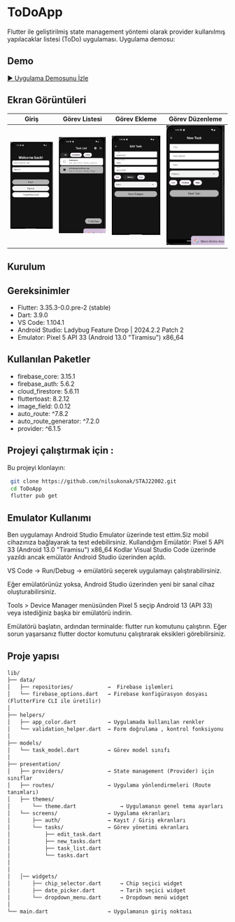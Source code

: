 # ToDoApp

Flutter ile geliştirilmiş state management yöntemi olarak provider kullanılmış yapılacaklar listesi (ToDo) uygulaması.
Uygulama demosu:

## Demo

[▶ Uygulama Demosunu İzle](uygulamademo.mp4)

## Ekran Görüntüleri

| Giriş                        | Görev Listesi                | Görev Ekleme                 | Görev Düzenleme              |
| ---------------------------- | ---------------------------- | ---------------------------- | ---------------------------- |
| ![Ekran1](screenshots/1.png) | ![Ekran2](screenshots/2.png) | ![Ekran3](screenshots/3.png) | ![Ekran4](screenshots/4.png) |

## Kurulum

## Gereksinimler

- Flutter: 3.35.3-0.0.pre-2 (stable)
- Dart: 3.9.0
- VS Code: 1.104.1
- Android Studio: Ladybug Feature Drop | 2024.2.2 Patch 2
- Emulator: Pixel 5 API 33 (Android 13.0 "Tiramisu") x86_64

## Kullanılan Paketler

- firebase_core: 3.15.1
- firebase_auth: 5.6.2
- cloud_firestore: 5.6.11
- fluttertoast: 8.2.12
- image_field: 0.0.12
- auto_route: ^7.8.2
- auto_route_generator: ^7.2.0
- provider: ^6.1.5

## Projeyi çalıştırmak için :

Bu projeyi klonlayın:

```bash
 git clone https://github.com/nilsukonak/STAJ22002.git
 cd ToDoApp
 flutter pub get
```

## Emulator Kullanımı

Ben uygulamayı Android Studio Emulator üzerinde test ettim.Siz mobil cihazınıza bağlayarak ta test edebilirsiniz.
Kullandığım Emülatör: Pixel 5 API 33 (Android 13.0 "Tiramisu") x86_64
Kodlar Visual Studio Code üzerinde yazıldı ancak emülatör Android Studio üzerinden açıldı.

VS Code → Run/Debug → emülatörü seçerek uygulamayı çalıştırabilirsiniz.

Eğer emülatörünüz yoksa, Android Studio üzerinden yeni bir sanal cihaz oluşturabilirsiniz.

Tools > Device Manager menüsünden Pixel 5 seçip Android 13 (API 33) veya istediğiniz başka bir emülatörü indirin.

Emülatörü başlatın, ardından terminalde:
flutter run
komutunu çalıştırın.
Eğer sorun yaşarsanız flutter doctor komutunu çalıştırarak eksikleri görebilirsiniz.

## Proje yapısı

```plaintext
lib/
├── data/
│   ├── repositories/           →  Firebase işlemleri
│   └── firebase_options.dart   → Firebase konfigürasyon dosyası (FlutterFire CLI ile üretilir)
│
├── helpers/
│   ├── app_color.dart          → Uygulamada kullanılan renkler
│   └── validation_helper.dart  → Form doğrulama , kontrol fonksiyonu
│
├── models/
│   └── task_model.dart         → Görev model sınıfı
│
├── presentation/
│   ├── providers/              → State management (Provider) için sınıflar
│   ├── routes/                 → Uygulama yönlendirmeleri (Route tanımları)
│   ├── themes/
│       └── theme.dart              → Uygulamanın genel tema ayarları
│   └── screens/                → Uygulama ekranları
│       ├── auth/               → Kayıt / Giriş ekranları
│       └── tasks/              → Görev yönetimi ekranları
│           ├── edit_task.dart
│           ├── new_tasks.dart
│           ├── task_list.dart
│           └── tasks.dart
│
│
│   │── widgets/
│       ├── chip_selector.dart      → Chip seçici widget
│       ├── date_picker.dart        → Tarih seçici widget
│       └── dropdown_menu.dart      → Dropdown menü widget
│
└── main.dart                   → Uygulamanın giriş noktası

```
